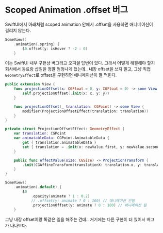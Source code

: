 # Scoped Animation .offset 버그

SwiftUI에서 아래처럼 scoped animation 안에서 .offset을 사용하면 애니메이션이 걸리지 않는다.

```swift
SomeView()
    .animation(.spring) {
        $0.offset(y: isHover ? -2 : 0)
    }
```

이는 SwiftUI 내부 구현상 버그라고 오피셜 답변이 있다. 그래서 어떻게 해결해야 할지 회사에서 동료랑 삽질을 정말 엄청나게 했는데.. 내장 offset을 쓰지 말고, 그냥 직접 `GeometryEffect`로 offset을 구현하면 애니메이션이 잘 먹힌다.

```swift
public extension View {
    func projectionOffset(x: CGFloat = 0, y: CGFloat = 0) -> some View {
        self.projectionOffset(.init(x: x, y: y))
    }

    func projectionOffset(_ translation: CGPoint) -> some View {
        modifier(ProjectionOffsetEffect(translation: translation))
    }
}

private struct ProjectionOffsetEffect: GeometryEffect {
    var translation: CGPoint
    var animatableData: CGPoint.AnimatableData {
        get { translation.animatableData }
        set { translation = .init(x: newValue.first, y: newValue.second) }
    }

    public func effectValue(size: CGSize) -> ProjectionTransform {
        .init(CGAffineTransform(translationX: translation.x, y: translation.y))
    }
}
```

```swift
SomeView()
    .animation(.default) {
        $0
            .opacity(animate ? 1 : 0.2)
            // .offset(y: animate ? 0 : 100) // 애니메이션 안됨
            .projectionOffset(y: animate ? 0 : 100) // 애니메이션 됨
    }
```

그냥 내장 offset이랑 똑같은 일을 해주는 건데.. 거기에는 다른 구현이 더 있어서 버그가 나나보다.
